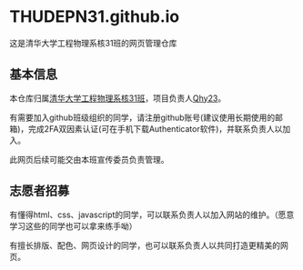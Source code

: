 # THUDEPN31.github.io

这是清华大学工程物理系核31班的网页管理仓库

## 基本信息

本仓库归属[清华大学工程物理系核31班](https://github.com/THUDEPN31)，项目负责人[Qhy23](https://github.com/Qhy23)。

有需要加入github班级组织的同学，请注册github账号(建议使用长期使用的邮箱)，完成2FA双因素认证(可在手机下载Authenticator软件)，并联系负责人以加入。

此网页后续可能交由本班宣传委员负责管理。

## 志愿者招募

有懂得html、css、javascript的同学，可以联系负责人以加入网站的维护。（愿意学习这些的同学也可以拿来练手呦）

有擅长排版、配色、网页设计的同学，也可以联系负责人以共同打造更精美的网页。
